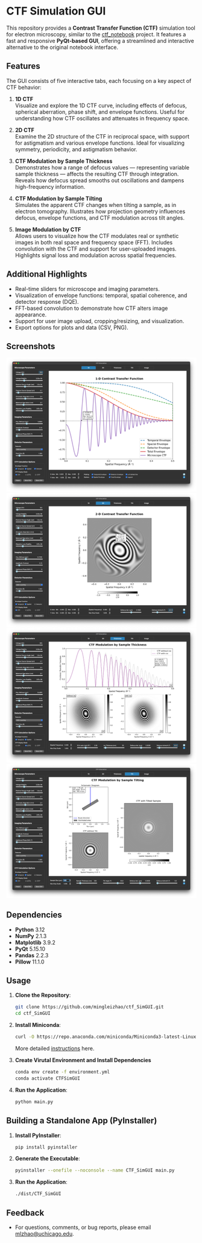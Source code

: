 # CTF Simulation GUI
This repository provides a **Contrast Transfer Function (CTF)** simulation tool for electron microscopy, similar to the [ctf_notebook](https://github.com/mingleizhao/ctf_notebook) project. It features a fast and responsive **PyQt-based GUI**, offering a streamlined and interactive alternative to the original notebook interface.

## Features

The GUI consists of five interactive tabs, each focusing on a key aspect of CTF behavior:

1. **1D CTF**  
   Visualize and explore the 1D CTF curve, including effects of defocus, spherical aberration, phase shift, and envelope functions. Useful for understanding how CTF oscillates and attenuates in frequency space.

2. **2D CTF**  
   Examine the 2D structure of the CTF in reciprocal space, with support for astigmatism and various envelope functions. Ideal for visualizing symmetry, periodicity, and astigmatism behavior.

3. **CTF Modulation by Sample Thickness**  
   Demonstrates how a range of defocus values — representing variable sample thickness — affects the resulting CTF through integration. Reveals how defocus spread smooths out oscillations and dampens high-frequency information.

4. **CTF Modulation by Sample Tilting**  
   Simulates the apparent CTF changes when tilting a sample, as in electron tomography. Illustrates how projection geometry influences defocus, envelope functions, and CTF modulation across tilt angles.

5. **Image Modulation by CTF**  
   Allows users to visualize how the CTF modulates real or synthetic images in both real space and frequency space (FFT). Includes convolution with the CTF and support for user-uploaded images. Highlights signal loss and modulation across spatial frequencies.

## Additional Highlights

- Real-time sliders for microscope and imaging parameters.
- Visualization of envelope functions: temporal, spatial coherence, and detector response (DQE).
- FFT-based convolution to demonstrate how CTF alters image appearance.
- Support for user image upload, cropping/resizing, and visualization.
- Export options for plots and data (CSV, PNG).

## Screenshots
![screenshot1](screenshot1.png)
![screenshot2](screenshot2.png)
![screenshot3](screenshot3.png)
![screenshot4](screenshot4.png)
## Dependencies
- **Python** 3.12
- **NumPy** 2.1.3
- **Matplotlib** 3.9.2
- **PyQt** 5.15.10
- **Pandas** 2.2.3
- **Pillow** 11.1.0

## Usage

1. **Clone the Repository**:
   ```bash
   git clone https://github.com/mingleizhao/ctf_SimGUI.git
   cd ctf_SimGUI
   ```
2. **Install Miniconda**:
   ```bash
   curl -O https://repo.anaconda.com/miniconda/Miniconda3-latest-Linux-x86_64.sh
   ```
   
   More detailed [instructions](https://docs.anaconda.com/miniconda/install/) here.

3. **Create Virutal Environment and Install Dependencies**
   ```bash
   conda env create -f environment.yml 
   conda activate CTFSimGUI
4. **Run the Application**:
   ```bash
   python main.py  
## Building a Standalone App (PyInstaller)
1. **Install PyInstaller**:
   ```bash
   pip install pyinstaller
2. **Generate the Executable**:
   ```bash
   pyinstaller --onefile --noconsole --name CTF_SimGUI main.py
3. **Run the Application**:
   ```bash
   ./dist/CTF_SimGUI
## Feedback
- For questions, comments, or bug reports, please email mlzhao@uchicago.edu.
